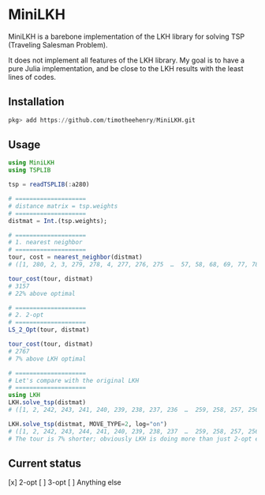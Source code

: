 # MiniLKH

MiniLKH is a barebone implementation of the LKH library for solving TSP (Traveling Salesman Problem).

It does not implement all features of the LKH library.
My goal is to have a pure Julia implementation, and be close to the LKH results with the least lines of codes.

## Installation

```jl
pkg> add https://github.com/timotheehenry/MiniLKH.git
```

## Usage

```jl
using MiniLKH
using TSPLIB

tsp = readTSPLIB(:a280)

# ====================
# distance matrix = tsp.weights
# ====================
distmat = Int.(tsp.weights);

# ====================
# 1. nearest neighbor
# ====================
tour, cost = nearest_neighbor(distmat)
# ([1, 280, 2, 3, 279, 278, 4, 277, 276, 275  …  57, 58, 68, 69, 77, 78, 186, 204, 205, 206], 3157)

tour_cost(tour, distmat)
# 3157
# 22% above optimal

# ====================
# 2. 2-opt
# ====================
LS_2_Opt(tour, distmat)

tour_cost(tour, distmat)
# 2767
# 7% above LKH optimal

# ====================
# Let's compare with the original LKH
# ====================
using LKH
LKH.solve_tsp(distmat)
# ([1, 2, 242, 243, 241, 240, 239, 238, 237, 236  …  259, 258, 257, 256, 249, 248, 278, 279, 3, 280], 2579)

LKH.solve_tsp(distmat, MOVE_TYPE=2, log="on")
# ([1, 2, 242, 243, 244, 241, 240, 239, 238, 237  …  259, 258, 257, 256, 249, 248, 278, 279, 3, 280], 2579)
# The tour is 7% shorter; obviously LKH is doing more than just 2-opt even if we specify MOVE_TYPE = 2

```



## Current status

[x] 2-opt
[ ] 3-opt
[ ] Anything else


